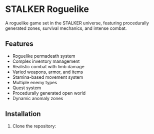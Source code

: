 # STALKER Roguelike

A roguelike game set in the STALKER universe, featuring procedurally generated zones, survival mechanics, and intense combat.

## Features

- Roguelike permadeath system
- Complex inventory management
- Realistic combat with limb damage
- Varied weapons, armor, and items
- Stamina-based movement system
- Multiple enemy types
- Quest system
- Procedurally generated open world
- Dynamic anomaly zones

## Installation

1. Clone the repository: